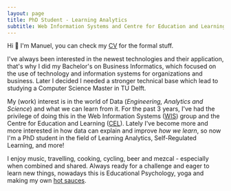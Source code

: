 ```yaml
---
layout: page
title: PhD Student - Learning Analytics
subtitle: Web Information Systems and Centre for Education and Learning - TU Delft
---
```


Hi 👋 I'm Manuel, you can check my [CV](/assets/MVT_CV.pdf) for the formal stuff. 

I've always been interested in the newest technologies and their application, that's why I did my Bachelor's on Business Informatics, which focused on the use of technology and  information systems for organizations and business. Later I decided I needed a stronger technical base which lead to studying a Computer Science Master in TU Delft.

My (work) interest is in the world of Data (*Engineering, Analytics and Science*) and what we can learn from it.
For the past 3 years, I've had the privilege of doing this in the Web Information Systems ([WIS](https://www.tudelft.nl/en/eemcs/the-faculty/departments/software-technology/web-information-systems)) group and the Centre for Education and Learning ([CEL](https://www.educationandlearning.nl/home)). 
Lately I've become more and more interested in how data can explain and improve *how we learn*, so now I'm a PhD student in the field of Learning Analytics, Self-Regulated Learning, and more!

I enjoy music, travelling, cooking, cycling, beer and mezcal - especially when combined and shared. 
Always ready for a challenge and eager to learn new things, nowadays this is Educational Psychology, yoga and making my own [hot sauces](https://mvallet91.github.io/sauces).
